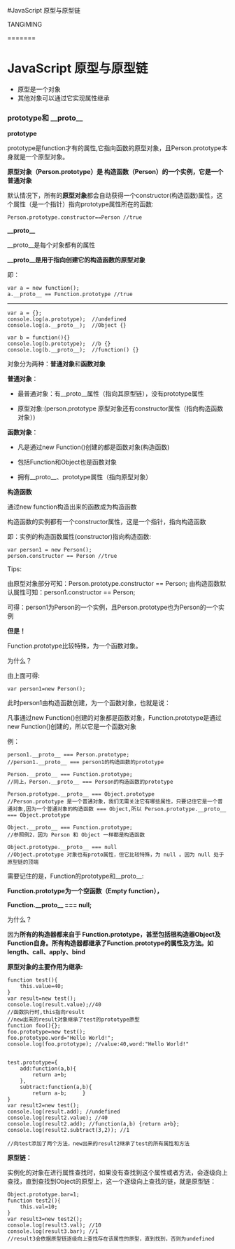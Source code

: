 #JavaScript 原型与原型链

TANGiMING

=======
# JavaScript 原型与原型链

- 原型是一个对象
- 其他对象可以通过它实现属性继承

### prototype和 \_\_proto\_\_  ###



**prototype**

prototype是function才有的属性,它指向函数的原型对象，且Person.prototype本身就是一个原型对象。

**原型对象（Person.prototype）是 构造函数（Person）的一个实例，它是一个普通对象**

默认情况下，所有的**原型对象**都会自动获得一个constructor(构造函数)属性，这个属性（是一个指针）指向prototype属性所在的函数:

	Person.prototype.constructor==Person //true

**\_\_proto\_\_**


\_\_proto\_\_是每个对象都有的属性

**\_\_proto\_\_是用于指向创建它的构造函数的原型对象**

即：
	
	var a = new function();
	a.__proto__ == Function.prototype //true
	

------------------------------------------------------------------------------	

    var a = {};
    console.log(a.prototype);  //undefined
    console.log(a.__proto__);  //Object {}
    
    var b = function(){}
    console.log(b.prototype);  //b {}
    console.log(b.__proto__);  //function() {}

对象分为两种：**普通对象**和**函数对象**

**普通对象**：


- 最普通对象：有\_\_proto\_\_属性（指向其原型链），没有prototype属性



- 原型对象:(person.prototype 原型对象还有constructor属性（指向构造函数对象）)


**函数对象**：

- 凡是通过new Function()创建的都是函数对象(构造函数)

- 包括Function和Object也是函数对象



- 拥有\_\_proto\_\_、prototype属性（指向原型对象）


**构造函数**

通过new function构造出来的函数成为构造函数

构造函数的实例都有一个constructor属性，这是一个指针，指向构造函数

即：实例的构造函数属性(constructor)指向构造函数:

	var person1 = new Person();
	person.constructor == Person //true


Tips:

由原型对象部分可知：Person.prototype.constructor == Person;
由构造函数默认属性可知：person1.constructor == Person;

可得：person1为Person的一个实例，且Person.prototype也为Person的一个实例

**但是！**

Function.prototype比较特殊，为一个函数对象。

为什么？

由上面可得:

	var person1=new Person();

此时person1由构造函数创建，为一个函数对象，也就是说：

凡事通过new Function()创建的对象都是函数对象，Function.prototype是通过new Function()创建的，所以它是一个函数对象

例：

	person1.__proto__ === Person.prototype;
	//person1.__proto__ === person1的构造函数的prototype

	Person.__proto__ === Function.prototype;
	//同上，Person.__proto__ === Person的构造函数的prototype

	Person.prototype.__proto__ === Object.prototype
	//Person.prototype 是一个普通对象，我们无需关注它有哪些属性，只要记住它是一个普通对象,因为一个普通对象的构造函数 === Object,所以 Person.prototype.__proto__ === Object.prototype

	Object.__proto__ === Function.prototype;
	//参照例2，因为 Person 和 Object 一样都是构造函数

	Object.prototype.__proto__ === null
	//Object.prototype 对象也有proto属性，但它比较特殊，为 null 。因为 null 处于原型链的顶端

需要记住的是，Function的prototype和__proto__:

**Function.prototype为一个空函数（Empty function），**

**Function.\_\_proto\_\_ === null;**

为什么？

因为**所有的构造器都来自于 Function.prototype，甚至包括根构造器Object及Function自身。所有构造器都继承了Function.prototype的属性及方法。如length、call、apply、bind**

**原型对象的主要作用为继承:**
	
    function test(){
    	this.value=40;
    }
	var result=new test();
	console.log(result.value);//40
	//函数执行时,this指向result
	//new出来的result对象继承了test的prototype原型
	function foo(){};
	foo.prototype=new test();
	foo.prototype.word="Hello World!";
	console.log(foo.prototype); //value:40,word:"Hello World!"


	test.prototype={
		add:function(a,b){
			return a+b;
		},
		subtract:function(a,b){
			return a-b;		}
	}
	var result2=new test();
	console.log(result.add); //undefined
	console.log(result2.value); //40
	console.log(result2.add); //function(a,b) {return a+b};
	console.log(result2.subtract(3,2)); //1

	//向test添加了两个方法，new出来的result2继承了test的所有属性和方法


**原型链：**

实例化的对象在进行属性查找时，如果没有查找到这个属性或者方法，会逐级向上查找，直到查找到Object的原型上，这一个逐级向上查找的链，就是原型链：

	Object.prototype.bar=1;
	function test2(){
		this.val=10;
	}
	var result3=new test2();
	console.log(result3.val); //10
	console.log(result3.bar); //1
	//result3会依据原型链逐级向上查找存在该属性的原型，直到找到，否则为undefined

